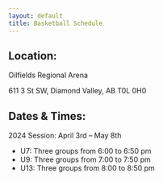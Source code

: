```yaml
---
layout: default
title: Basketball Schedule
---
```


## Location:

Oilfields Regional Arena

611 3 St SW, Diamond Valley, AB T0L 0H0

## Dates & Times:

2024 Session: April 3rd – May 8th

- U7: Three groups from 6:00 to 6:50 pm
- U9: Three groups from 7:00 to 7:50 pm
- U13: Three groups from 8:00 to 8:50 pm
